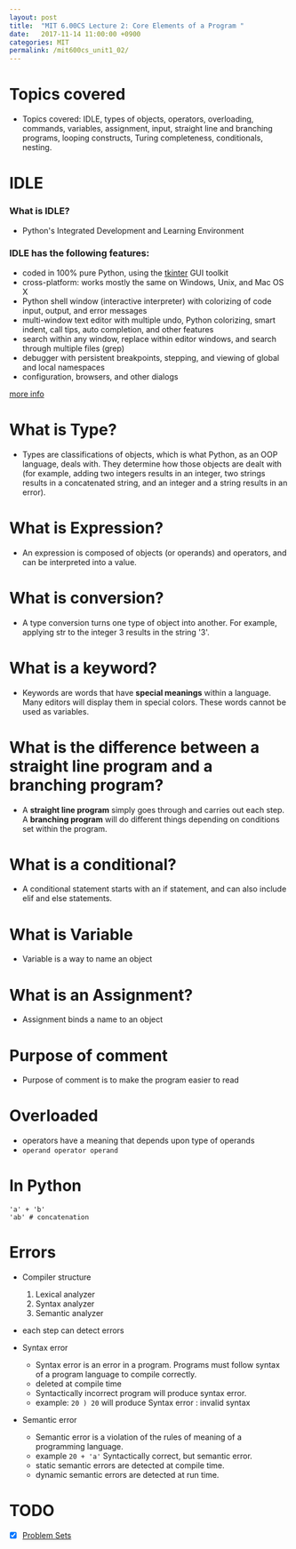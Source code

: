```yaml
---
layout: post
title:  "MIT 6.00CS Lecture 2: Core Elements of a Program "
date:   2017-11-14 11:00:00 +0900
categories: MIT
permalink: /mit600cs_unit1_02/
---
```


# Topics covered
 - Topics covered: IDLE, types of objects, operators, overloading, commands, variables, assignment, input, straight line and branching programs, looping constructs, Turing completeness, conditionals, nesting.
# IDLE

### What is IDLE?
- Python's Integrated Development and Learning Environment

### IDLE has the following features:

- coded in 100% pure Python, using the [tkinter](https://docs.python.org/3/library/tkinter.html#module-tkinter) GUI toolkit
- cross-platform: works mostly the same on Windows, Unix, and Mac OS X
- Python shell window (interactive interpreter) with colorizing of code input, output, and error messages
- multi-window text editor with multiple undo, Python colorizing, smart indent, call tips, auto completion, and other features
- search within any window, replace within editor windows, and search through multiple files (grep)
- debugger with persistent breakpoints, stepping, and viewing of global and local namespaces
- configuration, browsers, and other dialogs

[more info](https://docs.python.org/3/library/idle.html)


# What is Type?

- Types are classifications of objects, which is what Python, as an OOP language, deals with. They determine how those objects are dealt with (for example, adding two integers results in an integer, two strings results in a concatenated string, and an integer and a string results in an error).


# What is Expression?

- An expression is composed of objects (or operands) and operators, and can be interpreted into a value.

# What is conversion?

- A type conversion turns one type of object into another. For example, applying str to the integer 3 results in the string '3'.

# What is a keyword?

- Keywords are words that have **special meanings** within a language. Many editors will display them in special colors. These words cannot be used as variables.

# What is the difference between a straight line program and a branching program?

- A **straight line program** simply goes through and carries out each step. A **branching program** will do different things depending on conditions set within the program.

# What is a conditional?

- A conditional statement starts with an if statement, and can also include elif and else statements.

# What is Variable

- Variable is a way to name an object

# What is an Assignment?

- Assignment binds a name to an object

# Purpose of comment

- Purpose of comment is to make the program easier to read

# Overloaded
- operators have a meaning that depends upon type of operands
- `operand operator operand`

# In Python
```
'a' + 'b'
'ab' # concatenation
```

# Errors

- Compiler structure
    1. Lexical analyzer
    2. Syntax analyzer
    3. Semantic analyzer
- each step can detect errors

- Syntax error
    - Syntax error is an error in a program. Programs must follow syntax of a program language to compile correctly.
    - deleted at compile time
    - Syntactically incorrect program will produce syntax error.
    - example: `20 ) 20` will produce Syntax error : invalid syntax
- Semantic error
    - Semantic error is a violation of the rules of meaning of a programming language.
    - example `20 + 'a'` Syntactically correct, but semantic error.
    - static semantic errors are detected at compile time.
    - dynamic semantic errors are detected at run time.


# TODO

- [x] [Problem Sets](https://ocw.mit.edu/courses/electrical-engineering-and-computer-science/6-00sc-introduction-to-computer-science-and-programming-spring-2011/unit-1/lecture-2-core-elements-of-a-program/MIT6_00SCS11_ps0.pdf)
